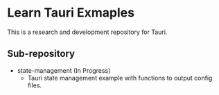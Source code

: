 # Learn Tauri Exmaples

This is a research and development repository for Tauri.

## Sub-repository

* state-management (In Progress)
  * Tauri state management example with functions to output config files.
